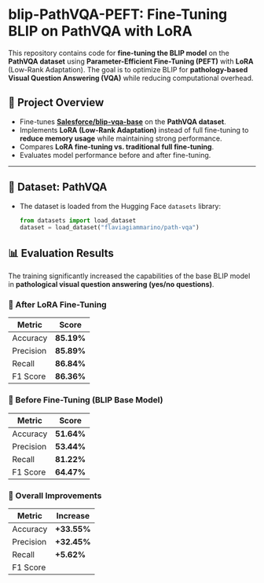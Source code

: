# blip-PathVQA-PEFT: Fine-Tuning BLIP on PathVQA with LoRA

This repository contains code for **fine-tuning the BLIP model** on the **PathVQA dataset** using **Parameter-Efficient Fine-Tuning (PEFT)** with **LoRA** (Low-Rank Adaptation). The goal is to optimize BLIP for **pathology-based Visual Question Answering (VQA)** while reducing computational overhead.

## 🚀 Project Overview
- Fine-tunes **[Salesforce/blip-vqa-base](https://huggingface.co/Salesforce/blip-vqa-base)** on the **PathVQA dataset**.
- Implements **LoRA (Low-Rank Adaptation)** instead of full fine-tuning to **reduce memory usage** while maintaining strong performance.
- Compares **LoRA fine-tuning vs. traditional full fine-tuning**.
- Evaluates model performance before and after fine-tuning.

---

## 📂 Dataset: PathVQA
- The dataset is loaded from the Hugging Face `datasets` library:
  ```python
  from datasets import load_dataset
  dataset = load_dataset("flaviagiammarino/path-vqa")

## 📊 Evaluation Results

The training significantly increased the capabilities of the base BLIP model in **pathological visual question answering (yes/no questions)**.

### **🔹 After LoRA Fine-Tuning**
| **Metric**  | **Score** |
|-------------|----------|
| Accuracy    | **85.19%** |
| Precision   | **85.89%** |
| Recall      | **86.84%** |
| F1 Score    | **86.36%** |

### **🔹 Before Fine-Tuning (BLIP Base Model)**
| **Metric**  | **Score** |
|-------------|----------|
| Accuracy    | **51.64%** |
| Precision   | **53.44%** |
| Recall      | **81.22%** |
| F1 Score    | **64.47%** |

### **🔹 Overall Improvements**
| **Metric**  | **Increase** |
|-------------|-------------|
| Accuracy    | **+33.55%** |
| Precision   | **+32.45%** |
| Recall      | **+5.62%** |
| F1 Score   

